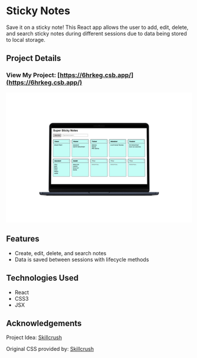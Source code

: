 # Sticky Notes 

Save it on a sticky note! This React app allows the user to add, edit, delete, and search sticky notes during different sessions due to data being stored to local storage.

## Project Details

### View My Project: [https://6hrkeg.csb.app/](https://6hrkeg.csb.app/) 

![Screenshot](img/smartmockups_snui.jpg)

## Features

- Create, edit, delete, and search notes
- Data is saved between sessions with lifecycle methods

## Technologies Used

- React
- CSS3
- JSX

## Acknowledgements

Project Idea: [Skillcrush](https://Skillcrush.com)

Original CSS provided by: [Skillcrush](https://Skillcrush.com)